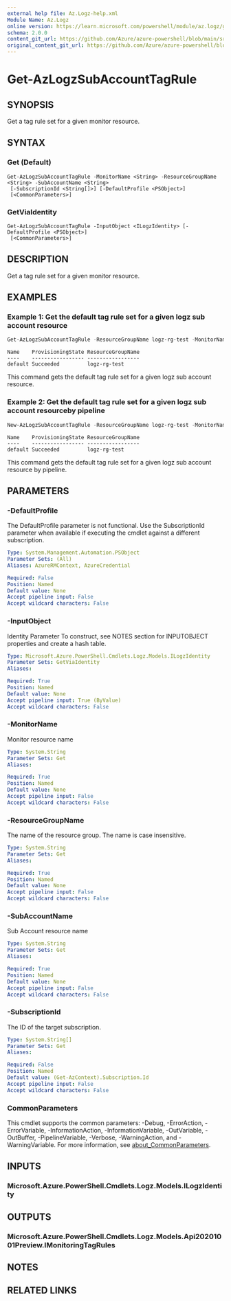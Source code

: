 ```yaml
---
external help file: Az.Logz-help.xml
Module Name: Az.Logz
online version: https://learn.microsoft.com/powershell/module/az.logz/get-azlogzsubaccounttagrule
schema: 2.0.0
content_git_url: https://github.com/Azure/azure-powershell/blob/main/src/Logz/Logz/help/Get-AzLogzSubAccountTagRule.md
original_content_git_url: https://github.com/Azure/azure-powershell/blob/main/src/Logz/Logz/help/Get-AzLogzSubAccountTagRule.md
---
```


# Get-AzLogzSubAccountTagRule

## SYNOPSIS
Get a tag rule set for a given monitor resource.

## SYNTAX

### Get (Default)
```
Get-AzLogzSubAccountTagRule -MonitorName <String> -ResourceGroupName <String> -SubAccountName <String>
 [-SubscriptionId <String[]>] [-DefaultProfile <PSObject>]
 [<CommonParameters>]
```

### GetViaIdentity
```
Get-AzLogzSubAccountTagRule -InputObject <ILogzIdentity> [-DefaultProfile <PSObject>]
 [<CommonParameters>]
```

## DESCRIPTION
Get a tag rule set for a given monitor resource.

## EXAMPLES

### Example 1: Get the default tag rule set for a given logz sub account resource
```powershell
Get-AzLogzSubAccountTagRule -ResourceGroupName logz-rg-test -MonitorName pwsh-logz04 -SubAccountName logz-pwshsub01
```

```output
Name    ProvisioningState ResourceGroupName
----    ----------------- -----------------
default Succeeded         logz-rg-test
```

This command gets the default tag rule set for a given logz sub account resource.

### Example 2: Get the default tag rule set for a given logz sub account resourceby pipeline
```powershell
New-AzLogzSubAccountTagRule -ResourceGroupName logz-rg-test -MonitorName pwsh-logz04 -SubAccountName logz-pwshsub01 | Get-AzLogzSubAccountTagRule
```

```output
Name    ProvisioningState ResourceGroupName
----    ----------------- -----------------
default Succeeded         logz-rg-test
```

This command gets the default tag rule set for a given logz sub account resource by pipeline.

## PARAMETERS

### -DefaultProfile
The DefaultProfile parameter is not functional.
Use the SubscriptionId parameter when available if executing the cmdlet against a different subscription.

```yaml
Type: System.Management.Automation.PSObject
Parameter Sets: (All)
Aliases: AzureRMContext, AzureCredential

Required: False
Position: Named
Default value: None
Accept pipeline input: False
Accept wildcard characters: False
```

### -InputObject
Identity Parameter
To construct, see NOTES section for INPUTOBJECT properties and create a hash table.

```yaml
Type: Microsoft.Azure.PowerShell.Cmdlets.Logz.Models.ILogzIdentity
Parameter Sets: GetViaIdentity
Aliases:

Required: True
Position: Named
Default value: None
Accept pipeline input: True (ByValue)
Accept wildcard characters: False
```

### -MonitorName
Monitor resource name

```yaml
Type: System.String
Parameter Sets: Get
Aliases:

Required: True
Position: Named
Default value: None
Accept pipeline input: False
Accept wildcard characters: False
```

### -ResourceGroupName
The name of the resource group.
The name is case insensitive.

```yaml
Type: System.String
Parameter Sets: Get
Aliases:

Required: True
Position: Named
Default value: None
Accept pipeline input: False
Accept wildcard characters: False
```

### -SubAccountName
Sub Account resource name

```yaml
Type: System.String
Parameter Sets: Get
Aliases:

Required: True
Position: Named
Default value: None
Accept pipeline input: False
Accept wildcard characters: False
```

### -SubscriptionId
The ID of the target subscription.

```yaml
Type: System.String[]
Parameter Sets: Get
Aliases:

Required: False
Position: Named
Default value: (Get-AzContext).Subscription.Id
Accept pipeline input: False
Accept wildcard characters: False
```

### CommonParameters
This cmdlet supports the common parameters: -Debug, -ErrorAction, -ErrorVariable, -InformationAction, -InformationVariable, -OutVariable, -OutBuffer, -PipelineVariable, -Verbose, -WarningAction, and -WarningVariable. For more information, see [about_CommonParameters](http://go.microsoft.com/fwlink/?LinkID=113216).

## INPUTS

### Microsoft.Azure.PowerShell.Cmdlets.Logz.Models.ILogzIdentity

## OUTPUTS

### Microsoft.Azure.PowerShell.Cmdlets.Logz.Models.Api20201001Preview.IMonitoringTagRules

## NOTES

## RELATED LINKS
